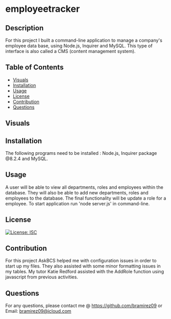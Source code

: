 # employeetracker

## Description
For this project I built a command-line application to manage a company's employee data base, using Node.js, Inquirer and MySQL. This type of interface is also called a CMS (content management system). 


## Table of Contents
* [Visuals](#visuals)
* [Installation](#installation)
* [Usage](#usage)
* [License](#license)
* [Contribution](#contribution)
* [Questions](#questions)

## Visuals


## Installation
The following programs need to be installed : Node.js, Inquirer package @8.2.4 and MySQL. 

## Usage 
A user will be able to view all departments, roles and employees within the database. They will also be able to add new departments, roles and employees to the database. The final functionality will be update a role for a employee. To start application run 'node server.js' in command-line. 

## License
[![License: ISC](https://img.shields.io/badge/License-ISC-blue.svg)](https://opensource.org/licenses/ISC)

## Contribution
For this project AskBCS helped me with configuration issues in order to start up my files. They also assisted with some minor formatting issues in my tables. My tutor Katie Redford assisted with the AddRole function using javascript from previous activities. 

## Questions
For any questions, please contact me @ 
https://github.com/bramirez09
or
Email: bramirez09@icloud.com

